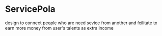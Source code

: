 # ServicePola
design to connect people who are need sevice from another and fcilitate to earn more money from user's talents as extra income 
